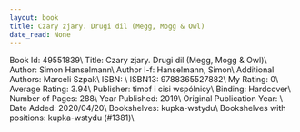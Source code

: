 ```yaml
---
layout: book
title: Czary zjary. Drugi dil (Megg, Mogg & Owl)
date_read: None
---
```


Book Id: 49551839\ 
Title: Czary zjary. Drugi dil (Megg, Mogg & Owl)\ 
Author: Simon Hanselmann\ 
Author l-f: Hanselmann, Simon\ 
Additional Authors: Marceli Szpak\ 
ISBN: \ 
ISBN13: 9788365527882\ 
My Rating: 0\ 
Average Rating: 3.94\ 
Publisher: timof i cisi wspólnicy\ 
Binding: Hardcover\ 
Number of Pages: 288\ 
Year Published: 2019\ 
Original Publication Year: \ 
Date Added: 2020/04/20\ 
Bookshelves: kupka-wstydu\ 
Bookshelves with positions: kupka-wstydu (#1381)\ 

